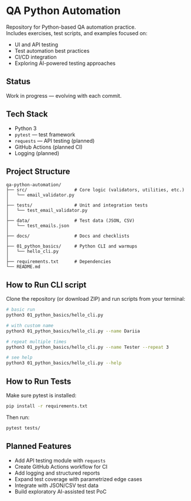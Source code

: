 # QA Python Automation  

Repository for Python-based QA automation practice.  
Includes exercises, test scripts, and examples focused on:  
- UI and API testing  
- Test automation best practices  
- CI/CD integration  
- Exploring AI-powered testing approaches  

## Status
Work in progress — evolving with each commit.  

## Tech Stack
- Python 3
- `pytest` — test framework
- `requests` — API testing (planned)
- GitHub Actions (planned CI)
- Logging (planned)

## Project Structure

```text
qa-python-automation/
├── src/                  # Core logic (validators, utilities, etc.)
│   └── email_validator.py
│
├── tests/                # Unit and integration tests
│   └── test_email_validator.py
│
├── data/                 # Test data (JSON, CSV)
│   └── test_emails.json
│
├── docs/                 # Docs and checklists
│
├── 01_python_basics/     # Python CLI and warmups
│   └── hello_cli.py
│
├── requirements.txt      # Dependencies
└── README.md
```

## How to Run CLI script

Clone the repository (or download ZIP) and run scripts from your terminal:

```bash
# basic run
python3 01_python_basics/hello_cli.py

# with custom name
python3 01_python_basics/hello_cli.py --name Dariia

# repeat multiple times
python3 01_python_basics/hello_cli.py --name Tester --repeat 3

# see help
python3 01_python_basics/hello_cli.py --help
```

##  How to Run Tests

Make sure pytest is installed:

```bash
pip install -r requirements.txt
```

Then run:
```bash
pytest tests/
```

## Planned Features

- Add API testing module with `requests`
- Create GitHub Actions workflow for CI
- Add logging and structured reports
- Expand test coverage with parametrized edge cases
- Integrate with JSON/CSV test data
- Build exploratory AI-assisted test PoC
